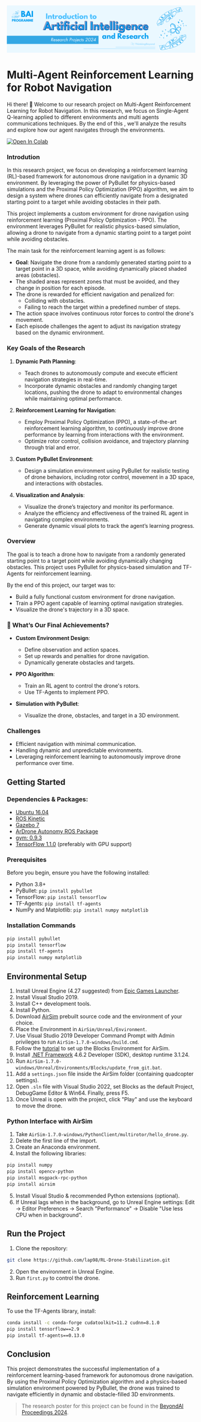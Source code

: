 ![BeyondAI Banner for Research Projects](../BeyondAI_Banner_Research_Projects_2024.png)

# Multi-Agent Reinforcement Learning for Robot Navigation

Hi there! 👋 Welcome to our research project on Multi-Agent Reinforcement Learning for Robot Navigation. In this research, we focus on Single-Agent Q-learning applied to different environments and multi agents communications techniques. By the end of this , we'll analyze the results and explore how our agent navigates through the environments.

<a href="https://colab.research.google.com/github/alazaradane/marl-robot-navigation/blob/main/Readme.ipynb" target="_parent"><img src="https://colab.research.google.com/assets/colab-badge.svg" alt="Open In Colab"/></a>



### Introdution

In this research project, we focus on developing a reinforcement learning (RL)-based framework for autonomous drone navigation in a dynamic 3D environment. By leveraging the power of PyBullet for physics-based simulations and the Proximal Policy Optimization (PPO) algorithm, we aim to design a system where drones can efficiently navigate from a designated starting point to a target while avoiding obstacles in their path.

This project implements a custom environment for drone navigation using reinforcement learning (Proximal Policy Optimization - PPO). The environment leverages PyBullet for realistic physics-based simulation, allowing a drone to navigate from a dynamic starting point to a target point while avoiding obstacles.

The main task for the reinforcement learning agent is as follows:

- **Goal**: Navigate the drone from a randomly generated starting point to a target point in a 3D space, while avoiding dynamically placed shaded areas (obstacles).
- The shaded areas represent zones that must be avoided, and they change in position for each episode.
- The drone is rewarded for efficient navigation and penalized for:
  - Colliding with obstacles.
  - Failing to reach the target within a predefined number of steps.
- The action space involves continuous rotor forces to control the drone's movement.
- Each episode challenges the agent to adjust its navigation strategy based on the dynamic environment.

### Key Goals of the Research

1. **Dynamic Path Planning**:
   - Teach drones to autonomously compute and execute efficient navigation strategies in real-time.
   - Incorporate dynamic obstacles and randomly changing target locations, pushing the drone to adapt to environmental changes while maintaining optimal performance.

2. **Reinforcement Learning for Navigation**:
   - Employ Proximal Policy Optimization (PPO), a state-of-the-art reinforcement learning algorithm, to continuously improve drone performance by learning from interactions with the environment.
   - Optimize rotor control, collision avoidance, and trajectory planning through trial and error.

3. **Custom PyBullet Environment**:
   - Design a simulation environment using PyBullet for realistic testing of drone behaviors, including rotor control, movement in a 3D space, and interactions with obstacles.

4. **Visualization and Analysis**:
   - Visualize the drone’s trajectory and monitor its performance.
   - Analyze the efficiency and effectiveness of the trained RL agent in navigating complex environments.
   - Generate dynamic visual plots to track the agent’s learning progress.

### Overview

The goal is to teach a drone how to navigate from a randomly generated starting point to a target point while avoiding dynamically changing obstacles. This project uses PyBullet for physics-based simulation and TF-Agents for reinforcement learning.

By the end of this project, our target was to:

- Build a fully functional custom environment for drone navigation.
- Train a PPO agent capable of learning optimal navigation strategies.
- Visualize the drone's trajectory in a 3D space.

### 🧪 What’s Our Final Achievements?

- **Custom Environment Design**:
  - Define observation and action spaces.
  - Set up rewards and penalties for drone navigation.
  - Dynamically generate obstacles and targets.

- **PPO Algorithm**:
  - Train an RL agent to control the drone's rotors.
  - Use TF-Agents to implement PPO.

- **Simulation with PyBullet**:
  - Visualize the drone, obstacles, and target in a 3D environment.

### Challenges

- Efficient navigation with minimal communication.
- Handling dynamic and unpredictable environments.
- Leveraging reinforcement learning to autonomously improve drone performance over time.

## Getting Started

### Dependencies & Packages:

- [Ubuntu 16.04](http://releases.ubuntu.com/16.04/)
- [ROS Kinetic](http://wiki.ros.org/kinetic)
- [Gazebo 7](http://gazebosim.org/)
- [ArDrone Autonomy ROS Package](https://github.com/AutonomyLab/ardrone_autonomy)
- [gym: 0.9.3](https://gym.openai.com/docs/)
- [TensorFlow 1.1.0](https://www.tensorflow.org/install/) (preferably with GPU support)

### Prerequisites

Before you begin, ensure you have the following installed:

- Python 3.8+
- PyBullet: `pip install pybullet`
- TensorFlow: `pip install tensorflow`
- TF-Agents: `pip install tf-agents`
- NumPy and Matplotlib: `pip install numpy matplotlib`

### Installation Commands

```bash
pip install pybullet
pip install tensorflow
pip install tf-agents
pip install numpy matplotlib
```

## Environmental Setup

1. Install Unreal Engine (4.27 suggested) from [Epic Games Launcher](https://store.epicgames.com/it/download).
2. Install Visual Studio 2019.
3. Install C++ development tools.
4. Install Python.
5. Download [AirSim](https://microsoft.github.io/AirSim/build_windows/) prebuilt source code and the environment of your choice.
6. Place the Environment in `AirSim/Unreal/Environment`.
7. Use Visual Studio 2019 Developer Command Prompt with Admin privileges to run `AirSim-1.7.0-windows/build.cmd`.
8. Follow the [tutorial](https://microsoft.github.io/AirSim/unreal_blocks/) to set up the Blocks Environment for AirSim.
9. Install [.NET Framework](https://dotnet.microsoft.com/en-us/download/dotnet-framework/net462) 4.6.2 Developer (SDK), desktop runtime 3.1.24.
10. Run `AirSim-1.7.0-windows/Unreal/Environments/Blocks/update_from_git.bat`.
11. Add a `settings.json` file inside the AirSim folder (containing quadcopter settings).
12. Open `.sln` file with Visual Studio 2022, set Blocks as the default Project, DebugGame Editor & Win64. Finally, press F5.
13. Once Unreal is open with the project, click "Play" and use the keyboard to move the drone.

### Python Interface with AirSim

1. Take `AirSim-1.7.0-windows/PythonClient/multirotor/hello_drone.py`.
2. Delete the first line of the import.
3. Create an Anaconda environment.
4. Install the following libraries:

```bash
pip install numpy
pip install opencv-python
pip install msgpack-rpc-python
pip install airsim
```

5. Install Visual Studio & recommended Python extensions (optional).
6. If Unreal lags when in the background, go to Unreal Engine settings: Edit -> Editor Preferences -> Search "Performance" -> Disable "Use less CPU when in background".

## Run the Project

1. Clone the repository:

```bash
git clone https://github.com/lap98/RL-Drone-Stabilization.git
```

2. Open the environment in Unreal Engine.
3. Run `first.py` to control the drone.

## Reinforcement Learning

To use the TF-Agents library, install:

```bash
conda install -c conda-forge cudatoolkit=11.2 cudnn=8.1.0
pip install tensorflow==2.9
pip install tf-agents==0.13.0 
```

## Conclusion

This project demonstrates the successful implementation of a reinforcement learning-based framework for autonomous drone navigation. By using the Proximal Policy Optimization algorithm and a physics-based simulation environment powered by PyBullet, the drone was trained to navigate efficiently in dynamic and obstacle-filled 3D environments.


> The research poster for this project can be found in the [BeyondAI Proceedings 2024](https://thinkingbeyond.education/beyondai_proceedings_2024/).




